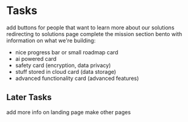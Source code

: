 # Tasks
add buttons for people that want to learn more about our solutions redirecting to solutions page
complete the mission section
bento with information on what we're building:
- nice progress bar or small roadmap card
- ai powered card
- safety card (encryption, data privacy)
- stuff stored in cloud card (data storage)
- advanced functionality card (advanced features)



## Later Tasks
add more info on landing page
make other pages
